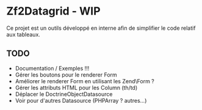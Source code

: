 # Zf2Datagrid - WIP

Ce projet est un outils développé en interne afin de simplifier le code relatif aux tableaux.

## TODO

* Documentation / Exemples !!!
* Gérer les boutons pour le renderer Form
* Améliorer le renderer Form en utilisant les Zend\Form ?
* Gérer les attributs HTML pour les Column (th/td)
* Déplacer le DoctrineObjectDatasource
* Voir pour d'autres Datasource (PHPArray ? autres...)